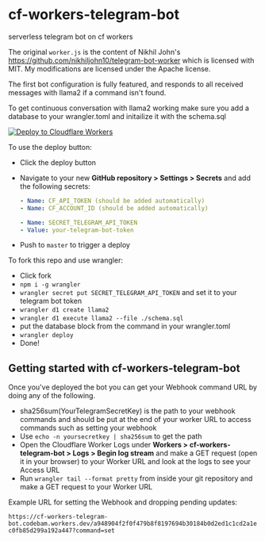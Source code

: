 # cf-workers-telegram-bot

serverless telegram bot on cf workers

The original `worker.js` is the content of Nikhil John's
https://github.com/nikhiljohn10/telegram-bot-worker which is licensed with MIT.
My modifications are licensed under the Apache license.

The first bot configuration is fully featured, and responds to all received
messages with llama2 if a command isn't found.

To get continuous conversation with llama2 working make sure you add a database
to your wrangler.toml and initailize it with the schema.sql

[![Deploy to Cloudflare Workers](https://deploy.workers.cloudflare.com/button)](https://deploy.workers.cloudflare.com/?url=https://github.com/codebam/cf-workers-telegram-bot)

To use the deploy button:

- Click the deploy button
- Navigate to your new **GitHub repository &gt; Settings &gt; Secrets** and add the following secrets:

  ```yaml
  - Name: CF_API_TOKEN (should be added automatically)
  - Name: CF_ACCOUNT_ID (should be added automatically)

  - Name: SECRET_TELEGRAM_API_TOKEN
  - Value: your-telegram-bot-token
  ```

- Push to `master` to trigger a deploy

To fork this repo and use wrangler:

- Click fork
- `npm i -g wrangler`
- `wrangler secret put SECRET_TELEGRAM_API_TOKEN` and set it to your telegram
  bot token
- `wrangler d1 create llama2`
- `wrangler d1 execute llama2 --file ./schema.sql`
- put the database block from the command in your wrangler.toml
- `wrangler deploy`
- Done!

## Getting started with cf-workers-telegram-bot

Once you've deployed the bot you can get your Webhook command URL by doing any
of the following.

- sha256sum(YourTelegramSecretKey) is the path to your webhook commands and
  should be put at the end of your worker URL to access commands such as
  setting your webhook
- Use `echo -n yoursecretkey | sha256sum` to get the path
- Open the Cloudflare Worker Logs under **Workers &gt; cf-workers-telegram-bot
  &gt; Logs &gt; Begin log stream** and make a GET request (open it in your browser)
  to your Worker URL and look at the logs to see your Access URL
- Run `wrangler tail --format pretty` from inside your git repository and make
  a GET request to your Worker URL

Example URL for setting the Webhook and dropping pending updates:

`https://cf-workers-telegram-bot.codebam.workers.dev/a948904f2f0f479b8f8197694b30184b0d2ed1c1cd2a1ec0fb85d299a192a447?command=set`
